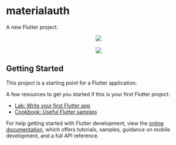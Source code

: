 # materialauth

A new Flutter project.

<div align='center'>
    <img src='https://github.com/shervinbdndev/Material_Auth_UI/blob/master/images/1.png'>
    <br><br>
    <img src='https://github.com/shervinbdndev/Material_Auth_UI/blob/master/images/2.png'>
</div>

## Getting Started

This project is a starting point for a Flutter application.

A few resources to get you started if this is your first Flutter project:

- [Lab: Write your first Flutter app](https://docs.flutter.dev/get-started/codelab)
- [Cookbook: Useful Flutter samples](https://docs.flutter.dev/cookbook)

For help getting started with Flutter development, view the
[online documentation](https://docs.flutter.dev/), which offers tutorials,
samples, guidance on mobile development, and a full API reference.